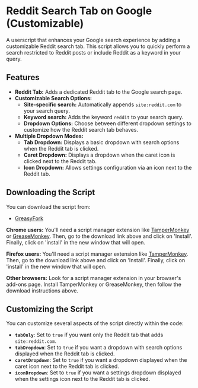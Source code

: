 # Reddit Search Tab on Google (Customizable)

A userscript that enhances your Google search experience by adding a customizable Reddit search tab. This script allows you to quickly perform a search restricted to Reddit posts or include Reddit as a keyword in your query.

## Features

- **Reddit Tab:** Adds a dedicated Reddit tab to the Google search page.
- **Customizable Search Options:**
  - **Site-specific search:** Automatically appends `site:reddit.com` to your search query.
  - **Keyword search:** Adds the keyword `reddit` to your search query.
  - **Dropdown Options:** Choose between different dropdown settings to customize how the Reddit search tab behaves.
- **Multiple Dropdown Modes:**
  - **Tab Dropdown:** Displays a basic dropdown with search options when the Reddit tab is clicked.
  - **Caret Dropdown:** Displays a dropdown when the caret icon is clicked next to the Reddit tab.
  - **Icon Dropdown:** Allows settings configuration via an icon next to the Reddit tab.

## Downloading the Script

You can download the script from:

* [GreasyFork](https://greasyfork.org/en/scripts/reddit-search-tab-on-google)

**Chrome users:** You'll need a script manager extension like [TamperMonkey](https://chrome.google.com/webstore/detail/tampermonkey/dhdgffkkebhmkfjojejmpbldmpobfkfo?hl=en) or [GreaseMonkey](https://addons.mozilla.org/en-US/firefox/addon/greasemonkey/). Then, go to the download link above and click on 'Install'. Finally, click on 'install' in the new window that will open.

**Firefox users:** You'll need a script manager extension like [TamperMonkey](https://addons.mozilla.org/en-US/firefox/addon/tampermonkey/). Then, go to the download link above and click on 'Install'. Finally, click on 'install' in the new window that will open.

**Other browsers:** Look for a script manager extension in your browser's add-ons page. Install TamperMonkey or GreaseMonkey, then follow the download instructions above.

## Customizing the Script

You can customize several aspects of the script directly within the code:

- **`tabOnly`**: Set to `true` if you want only the Reddit tab that adds `site:reddit.com`.
- **`tabDropdown`**: Set to `true` if you want a dropdown with search options displayed when the Reddit tab is clicked.
- **`caretDropdown`**: Set to `true` if you want a dropdown displayed when the caret icon next to the Reddit tab is clicked.
- **`iconDropdown`**: Set to `true` if you want a settings dropdown displayed when the settings icon next to the Reddit tab is clicked.
